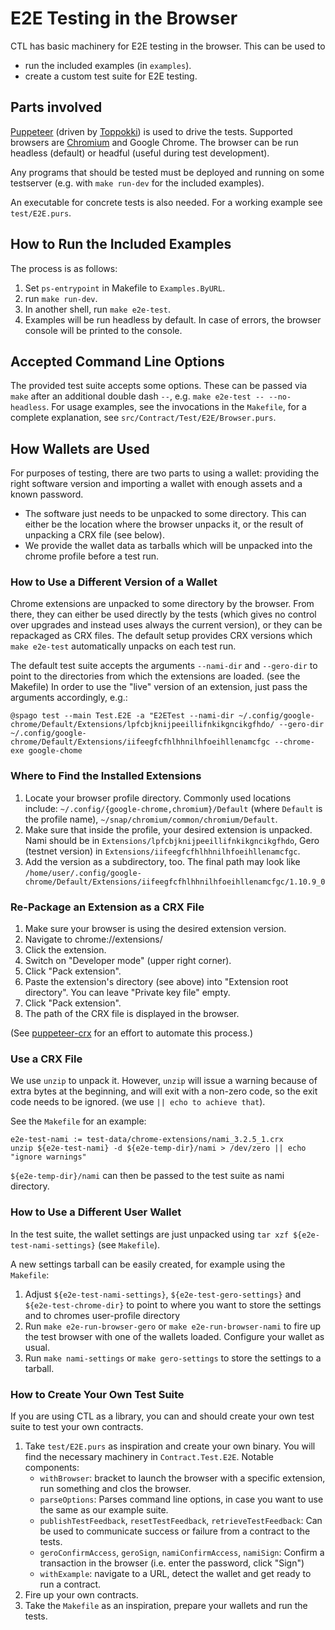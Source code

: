 # E2E Testing in the Browser

CTL has basic machinery for E2E testing in the browser. This can be used to

- run the included examples (in `examples`).
- create a custom test suite for E2E testing.

## Parts involved

[Puppeteer](https://github.com/puppeteer/puppeteer) (driven by [Toppokki](https://github.com/justinwoo/purescript-toppokki))
is used to drive the tests. Supported browsers are [Chromium](https://www.chromium.org/) and Google Chrome.
The browser can be run headless (default) or headful (useful during test development).

Any programs that should be tested must be deployed and running on some testserver (e.g. with `make run-dev` for the included examples).

An executable for concrete tests is also needed. For a working example see `test/E2E.purs`.

## How to Run the Included Examples

The process is as follows:

1. Set `ps-entrypoint` in Makefile to `Examples.ByURL`.
2. run `make run-dev`.
3. In another shell, run `make e2e-test`.
4. Examples will be run headless by default. In case of errors, the browser console will be printed to the console.

## Accepted Command Line Options

The provided test suite accepts some options. These can be passed via `make` after an additional double dash `--`, e.g. `make e2e-test -- --no-headless`. For usage examples, see the invocations in the `Makefile`, for a complete explanation, see `src/Contract/Test/E2E/Browser.purs`.

## How Wallets are Used

For purposes of testing, there are two parts to using a wallet: providing the right software version and importing a wallet with enough assets and a known password.
- The software just needs to be unpacked to some directory. This can either be the location where the browser unpacks it, or the result of unpacking a CRX file (see below).
- We provide the wallet data as tarballs which will be unpacked into the chrome profile before a test run.

### How to Use a Different Version of a Wallet

Chrome extensions are unpacked to some directory by the browser. From there, they can either be used directly by the tests (which gives no control over upgrades and instead uses always the current version), or they can be repackaged as CRX files. The default setup provides CRX versions which `make e2e-test` automatically unpacks on each test run.

The default test suite accepts the arguments `--nami-dir` and `--gero-dir` to point to the directories from which the extensions are loaded. (see the Makefile) In order to use the "live" version of an extension, just pass the arguments accordingly, e.g.:

```
@spago test --main Test.E2E -a "E2ETest --nami-dir ~/.config/google-chrome/Default/Extensions/lpfcbjknijpeeillifnkikgncikgfhdo/ --gero-dir ~/.config/google-chrome/Default/Extensions/iifeegfcfhlhhnilhfoeihllenamcfgc --chrome-exe google-chome
```

### Where to Find the Installed Extensions

1. Locate your browser profile directory. Commonly used locations include: `~/.config/{google-chrome,chromium}/Default` (where `Default` is the profile name), `~/snap/chromium/common/chromium/Default`.
2. Make sure that inside the profile, your desired extension is unpacked. Nami should be in `Extensions/lpfcbjknijpeeillifnkikgncikgfhdo`, Gero (testnet version) in `Extensions/iifeegfcfhlhhnilhfoeihllenamcfgc`.
3. Add the version as a subdirectory, too. The final path may look like `/home/user/.config/google-chrome/Default/Extensions/iifeegfcfhlhhnilhfoeihllenamcfgc/1.10.9_0`

### Re-Package an Extension as a CRX File

1. Make sure your browser is using the desired extension version.
2. Navigate to chrome://extensions/
3. Click the extension.
4. Switch on "Developer mode" (upper right corner).
5. Click "Pack extension".
6. Paste the extension's directory (see above) into "Extension root directory". You can leave "Private key file" empty.
7. Click "Pack extension".
8. The path of the CRX file is displayed in the browser.

(See [puppeteer-crx](https://www.npmjs.com/package/puppeteer-crx) for an effort to automate this process.)

### Use a CRX File

We use `unzip` to unpack it. However, `unzip` will issue a warning because of extra bytes at the beginning, and will exit with a non-zero code, so the exit code needs to be ignored. (we use `|| echo to achieve that`).

See the `Makefile` for an example:

```
e2e-test-nami := test-data/chrome-extensions/nami_3.2.5_1.crx
unzip ${e2e-test-nami} -d ${e2e-temp-dir}/nami > /dev/zero || echo "ignore warnings"
```

`${e2e-temp-dir}/nami` can then be passed to the test suite as nami directory.

### How to Use a Different User Wallet

In the test suite, the wallet settings are just unpacked using `tar xzf ${e2e-test-nami-settings}` (see `Makefile`).

A new settings tarball can be easily created, for example using the `Makefile`:

1. Adjust `${e2e-test-nami-settings}`, `${e2e-test-gero-settings}` and `${e2e-test-chrome-dir}` to point to where you want to store the settings and to chromes user-profile directory
2. Run `make e2e-run-browser-gero` or `make e2e-run-browser-nami` to fire up the test browser with one of the wallets loaded. Configure your wallet as usual.
3. Run `make nami-settings` or `make gero-settings` to store the settings to a tarball.

### How to Create Your Own Test Suite

If you are using CTL as a library, you can and should create your own test suite to test your own contracts.

1. Take `test/E2E.purs` as inspiration and create your own binary. You will find the necessary machinery in `Contract.Test.E2E`. Notable components:
   - `withBrowser`: bracket to launch the browser with a specific extension, run something and clos the browser.
   - `parseOptions`: Parses command line options, in case you want to use the same as our example suite.
   - `publishTestFeedback`, `resetTestFeedback`, `retrieveTestFeedback`: Can be used to communicate success or failure from a contract to the tests.
   - `geroConfirmAccess`, `geroSign`, `namiConfirmAccess`, `namiSign`: Confirm a transaction in the browser (i.e. enter the password, click "Sign")
   - `withExample`: navigate to a URL, detect the wallet and get ready to run a contract.
2. Fire up your own contracts.
3. Take the `Makefile` as an inspiration, prepare your wallets and run the tests.
